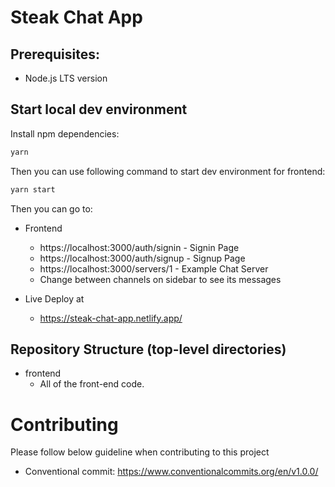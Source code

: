   # Steak Chat App

## Prerequisites:

- Node.js LTS version

## Start local dev environment

Install npm dependencies:

```zsh
yarn
```

Then you can use following command to start dev environment for frontend:

```zsh
yarn start
```

Then you can go to:

- Frontend

  - https://localhost:3000/auth/signin - Signin Page
  - https://localhost:3000/auth/signup - Signup Page
  - https://localhost:3000/servers/1 - Example Chat Server
  - Change between channels on sidebar to see its messages

- Live Deploy at
  - https://steak-chat-app.netlify.app/

## Repository Structure (top-level directories)

- frontend
  - All of the front-end code.

# Contributing

Please follow below guideline when contributing to this project

- Conventional commit: https://www.conventionalcommits.org/en/v1.0.0/
